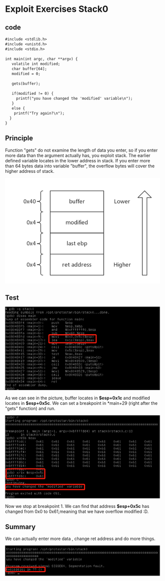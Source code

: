 # Exploit Exercises Stack0
## code
```
#include <stdlib.h>
#include <unistd.h>
#include <stdio.h>  

int main(int argc, char **argv) {   
   volatile int modified;   
   char buffer[64];   
   modified = 0;  

   gets(buffer);   

   if(modified != 0) {    
     printf("you have changed the 'modified' variable\n");
   }
   else {   
    printf("Try again?\n");  
  }
}

```
## Principle
Function "gets" do not examine the length of data you enter, so if you enter more data than the argument actually has, you exploit stack.
The earlier defined variable locates in the lower address in stack. If you enter more than 64 bytes data into variable "buffer", the overflow bytes will cover the higher address of stack.

![](overflow.jpg)

## Test

![](main.png)

As we can see in the picture, buffer locates in **\$esp+0x1c** and modified locates in **\$esp+0x5c**. We can set a breakpoint in \*main+29 (right after the "gets" function) and run.

![](modified.png)

Now we stop at breakpoint 1. We can find that address **\$esp+0x5c** has changed from 0x0 to 0x61,meaning that we have overflow modified :D.

## Summary

We can actually enter more data , change ret address and do more things.

![](more.png)

